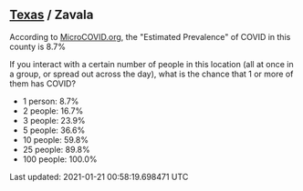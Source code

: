 
## [Texas](/united-states/texas) / Zavala

According to [MicroCOVID.org](http://microcovid.org),
the "Estimated Prevalence" of COVID in this county is 8.7%

If you interact with a certain number of people in this location
(all at once in a group, or spread out across the day), what is the chance that
1 or more of them has COVID?

- 1 person: 8.7%
- 2 people: 16.7%
- 3 people: 23.9%
- 5 people: 36.6%
- 10 people: 59.8%
- 25 people: 89.8%
- 100 people: 100.0%

Last updated: 2021-01-21 00:58:19.698471 UTC
